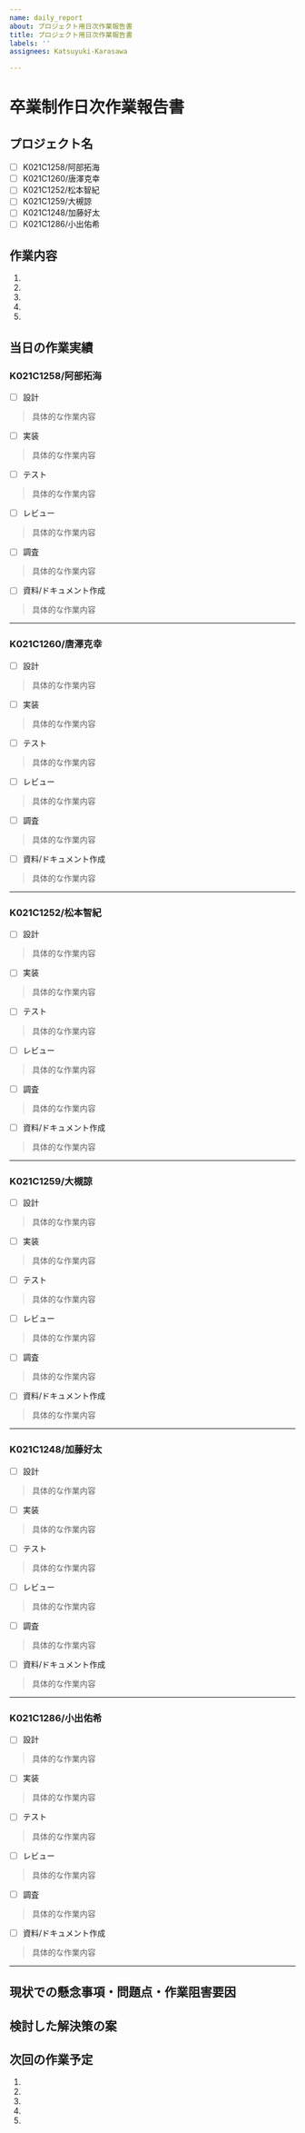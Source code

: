 ```yaml
---
name: daily_report
about: プロジェクト用日次作業報告書
title: プロジェクト用日次作業報告書
labels: ''
assignees: Katsuyuki-Karasawa

---
```


# 卒業制作日次作業報告書
## プロジェクト名

- [ ] K021C1258/阿部拓海
- [ ] K021C1260/唐澤克幸
- [ ] K021C1252/松本智紀
- [ ] K021C1259/大槻諒
- [ ] K021C1248/加藤好太
- [ ] K021C1286/小出佑希

## 作業内容
1. 
2. 
3. 
4. 
5. 

## 当日の作業実績
### K021C1258/阿部拓海
- [ ] 設計
>具体的な作業内容
- [ ] 実装
>具体的な作業内容
- [ ] テスト
>具体的な作業内容
- [ ] レビュー
>具体的な作業内容
- [ ] 調査
>具体的な作業内容
- [ ] 資料/ドキュメント作成
>具体的な作業内容

---
### K021C1260/唐澤克幸
- [ ] 設計
>具体的な作業内容
- [ ] 実装
>具体的な作業内容
- [ ] テスト
>具体的な作業内容
- [ ] レビュー
>具体的な作業内容
- [ ] 調査
>具体的な作業内容
- [ ] 資料/ドキュメント作成
>具体的な作業内容
---

### K021C1252/松本智紀
- [ ] 設計
>具体的な作業内容
- [ ] 実装
>具体的な作業内容
- [ ] テスト
>具体的な作業内容
- [ ] レビュー
>具体的な作業内容
- [ ] 調査
>具体的な作業内容
- [ ] 資料/ドキュメント作成
>具体的な作業内容
---

### K021C1259/大槻諒
- [ ] 設計
>具体的な作業内容
- [ ] 実装
>具体的な作業内容
- [ ] テスト
>具体的な作業内容
- [ ] レビュー
>具体的な作業内容
- [ ] 調査
>具体的な作業内容
- [ ] 資料/ドキュメント作成
>具体的な作業内容
---

### K021C1248/加藤好太
- [ ] 設計
>具体的な作業内容
- [ ] 実装
>具体的な作業内容
- [ ] テスト
>具体的な作業内容
- [ ] レビュー
>具体的な作業内容
- [ ] 調査
>具体的な作業内容
- [ ] 資料/ドキュメント作成
>具体的な作業内容
---

### K021C1286/小出佑希
- [ ] 設計
>具体的な作業内容
- [ ] 実装
>具体的な作業内容
- [ ] テスト
>具体的な作業内容
- [ ] レビュー
>具体的な作業内容
- [ ] 調査
>具体的な作業内容
- [ ] 資料/ドキュメント作成
>具体的な作業内容
---

## 現状での懸念事項・問題点・作業阻害要因

## 検討した解決策の案

## 次回の作業予定
1. 
2. 
3. 
4. 
5.
